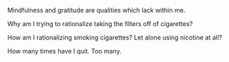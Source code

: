 Mindfulness and gratitude are qualities which lack within me. 

Why am I trying to rationalize taking the filters off of cigarettes?

How am I rationalizing smoking cigarettes? Let alone using nicotine at all?

How many times have I quit. Too many.

